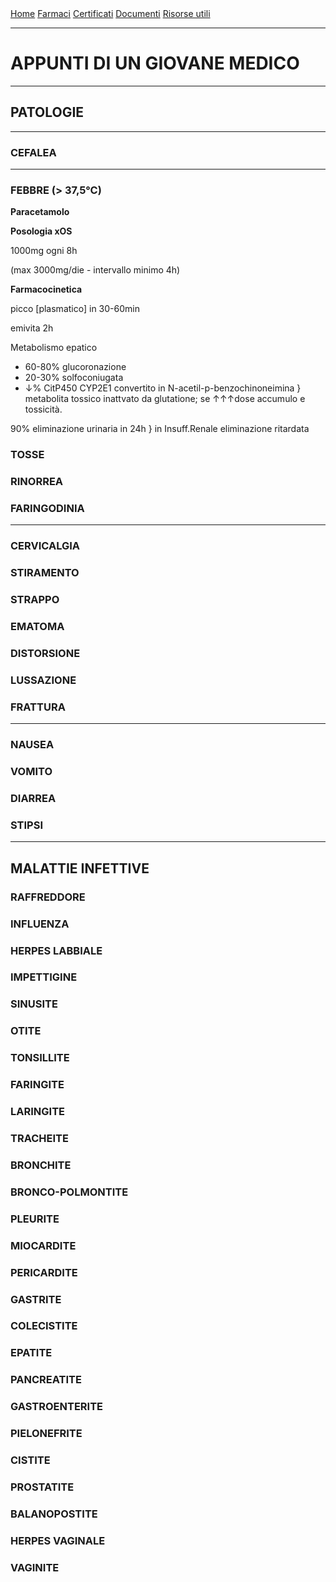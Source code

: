 <div class="topnav">
  <a href="https://sl-rad.github.io/appunti-di-un-giovane-medico/">Home</a>
  <a href="https://sl-rad.github.io/appunti-di-un-giovane-medico/farmaci.html">Farmaci</a>
  <a href="https://sl-rad.github.io/appunti-di-un-giovane-medico/certificati.html">Certificati</a>
  <a href="https://sl-rad.github.io/appunti-di-un-giovane-medico/documenti.html">Documenti</a>
  <a href="https://sl-rad.github.io/appunti-di-un-giovane-medico/risorse_utili.html">Risorse utili</a>
</div>

- - -  
  
# APPUNTI DI UN GIOVANE MEDICO

- - -

## PATOLOGIE

---

### CEFALEA

---



### FEBBRE (> 37,5°C)

**Paracetamolo**

**Posologia xOS**

1000mg ogni 8h

(max 3000mg/die - intervallo minimo 4h)

**Farmacocinetica**

picco [plasmatico] in 30-60min

emivita 2h

Metabolismo epatico
- 60-80% glucoronazione
- 20-30% solfoconiugata
- &darr;% CitP450 CYP2E1 convertito in N-acetil-p-benzochinoneimina } metabolita tossico inattvato da glutatione; se &uarr;&uarr;&uarr;dose accumulo e tossicità.

90% eliminazione urinaria in 24h } in Insuff.Renale eliminazione ritardata





### TOSSE

### RINORREA

### FARINGODINIA

---

### CERVICALGIA

### STIRAMENTO

### STRAPPO

### EMATOMA

### DISTORSIONE

### LUSSAZIONE

### FRATTURA

---

### NAUSEA

### VOMITO

### DIARREA

### STIPSI

---

## MALATTIE INFETTIVE

### RAFFREDDORE

### INFLUENZA

### HERPES LABBIALE

### IMPETTIGINE

### SINUSITE

### OTITE

### TONSILLITE

### FARINGITE

### LARINGITE

### TRACHEITE

### BRONCHITE

### BRONCO-POLMONTITE

### PLEURITE

### MIOCARDITE

### PERICARDITE

### GASTRITE

### COLECISTITE

### EPATITE

### PANCREATITE

### GASTROENTERITE

### PIELONEFRITE

### CISTITE

### PROSTATITE

### BALANOPOSTITE

### HERPES VAGINALE

### VAGINITE

